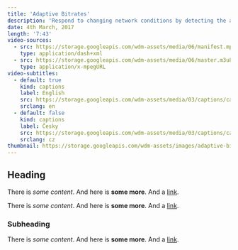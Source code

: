 ```yaml
---
title: 'Adaptive Bitrates'
description: 'Respond to changing network conditions by detecting the available bandwidth and inserting video chunks of appropriate bitrates.'
date: 4th March, 2017
length: '7:43'
video-sources:
  - src: https://storage.googleapis.com/wdm-assets/media/06/manifest.mpd
    type: application/dash+xml
  - src: https://storage.googleapis.com/wdm-assets/media/06/master.m3u8
    type: application/x-mpegURL
video-subtitles:
  - default: true
    kind: captions
    label: English
    src: https://storage.googleapis.com/wdm-assets/media/03/captions/cap-en.vtt
    srclang: en
  - default: false
    kind: captions
    label: Česky
    src: https://storage.googleapis.com/wdm-assets/media/03/captions/cap-cz.vtt
    srclang: cz
thumbnail: https://storage.googleapis.com/wdm-assets/images/adaptive-bitrates.png
---
```

## Heading

There is *some content*. And here is **some more**. And a [link](http://test.com).

There is *some content*. And here is **some more**. And a [link](http://test.com).

### Subheading

There is *some content*. And here is **some more**. And a [link](http://test.com).
